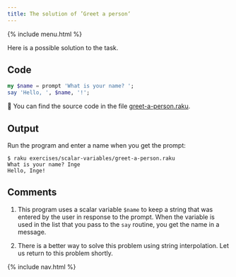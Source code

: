 ```yaml
---
title: The solution of ’Greet a person‘
---
```


{% include menu.html %}

Here is a possible solution to the task.

## Code

```raku
my $name = prompt 'What is your name? ';
say 'Hello, ', $name, '!';
```

🦋 You can find the source code in the file [greet-a-person.raku](https://github.com/ash/raku-course/blob/master/exercises/scalar-variables/greet-a-person.raku).

## Output

Run the program and enter a name when you get the prompt:

```console
$ raku exercises/scalar-variables/greet-a-person.raku 
What is your name? Inge
Hello, Inge!
```

## Comments

1. This program uses a scalar variable `$name` to keep a string that was entered by the user in response to the prompt. When the variable is used in the list that you pass to the `say` routine, you get the name in a message.

1. There is a better way to solve this problem using string interpolation. Let us return to this problem shortly.

{% include nav.html %}